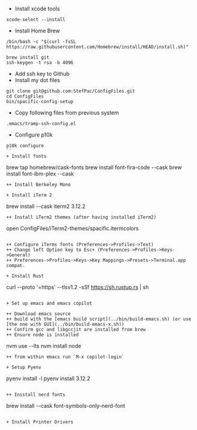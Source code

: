 + Install xcode tools
```
xcode-select --install
```

+ Install Home Brew
```
/bin/bash -c "$(curl -fsSL https://raw.githubusercontent.com/Homebrew/install/HEAD/install.sh)"

brew install git 
ssh-keygen -t rsa -b 4096
```

+ Add ssh key to Github
+ Install my dot files
```
git clone git@github.com:StefPac/ConfigFiles.git
cd ConfigFiles
bin/spacific-config-setup
```
+ Copy following files from previous system
```
.emacs/tramp-ssh-config.el
```

+ Configure p10k 
```
p10k configure
``
+ Install fonts
```
brew tap homebrew/cask-fonts
brew install font-fira-code --cask
brew install font-ibm-plex --cask
```
++ Install Berkeley Mono

+ Install iTerm 2
```
brew install --cask iterm2
3.12.2
```
++ Install iTerm2 themes (after having installed iTerm2)
```
open ConfigFiles/iTerm2-themes/spacific.itermcolors
```

++ Configure iTerms fonts (Preferences->Profiles->Text)
++ Change left Option key to Esc+ (Preferences->Profiles->Keys->General)
++ Preferences->Profiles->Keys->Key Mappings->Presets->Terminal.app compat.

+ Install Rust

```
curl --proto '=https' --tlsv1.2 -sSf https://sh.rustup.rs | sh

```

+ Set up emacs and emacs copilot

++ Download emacs source
++ build with the [emacs build script](../bin/build-emacs.sh) (or use [the one with GUI](../bin/build-emacs-x.sh))
++ Confirm gcc and libgccjit are installed from brew
++ Ensure node is installed
```
nvm use --lts
nvm install node
```
++ from within emacs run `M-x copilot-login`

+ Setup Pyenv
```
pyenv install -l 
pyenv install 3.12.2
```

++ Insstall nerd fonts 
```
brew install --cask font-symbols-only-nerd-font
```

+ Install Printer Drivers
